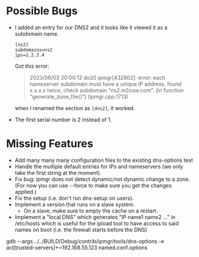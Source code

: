 
# Possible Bugs

* I added an entry for our DNS2 and it looks like it viewed it as a subdomain
  name.

      [ns2]
      subdomains=ns2
      ips=1.2.3.4

  Got this error:

  > 2023/06/03 20:00:12 do20 ipmgr[432802]: error: each nameserver subdomain
  > must have a unique IP address, found x.x.x.x twice, check subdomain
  > "ns2.m2osw.com". (in function "generate_zone_file()") (ipmgr.cpp:1713)

  when I renamed the section as `[dns2]`, it worked.

* The first serial number is 2 instead of 1.

# Missing Features

* Add many many many configuration files to the existing dns-options test
* Handle the multiple default entries for IPs and nameservers (we only take
  the first string at the moment).
* Fix bug: ipmgr does not detect dynamic/not dynamic change to a zone.
  (For now you can use --force to make sure you get the changes applied.)
* Fix the setup (i.e. don't run dns-setup on users).
* Implement a version that runs on a slave system.
  - On a slave, make sure to empty the cache on a restart.
* Implement a "local DNS" which generates "IP name1 name2 ..." in /etc/hosts
  which is useful for the ipload tool to have access to said names on boot
  (i.e. the firewall starts before the DNS)

gdb --args ../../BUILD/Debug/contrib/ipmgr/tools/dns-options -e acl[trusted-servers]+=192.168.55.123 named.conf.options



